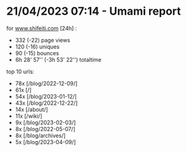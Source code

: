 # 21/04/2023 07:14 - Umami report
for www.shifeiti.com [24h] :

 - 332 (-22) page views
 - 120 (-16) uniques
 - 90 (-15) bounces
 - 6h 28' 57'' (-3h 53' 22'') totaltime


top 10 urls:
 - 78x [/blog/2022-12-09/]
 - 61x [/]
 - 54x [/blog/2023-01-12/]
 - 43x [/blog/2022-12-22/]
 - 14x [/about/]
 - 11x [/wiki/]
 - 9x [/blog/2023-02-03/]
 - 8x [/blog/2022-05-07/]
 - 8x [/blog/archives/]
 - 5x [/blog/2023-04-09/]


